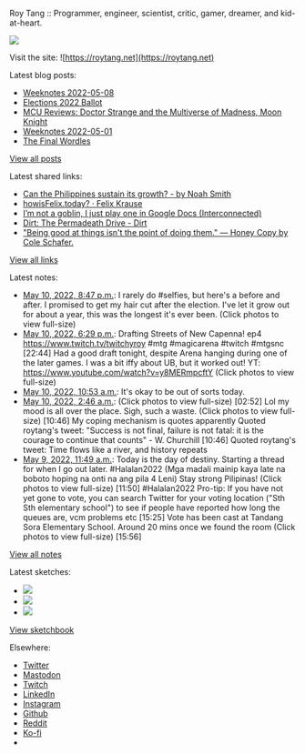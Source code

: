 Roy Tang :: Programmer, engineer, scientist, critic, gamer, dreamer, and kid-at-heart.

![](https://roytang.net/static/img/profile.jpg)

Visit the site: ![https://roytang.net](https://roytang.net)

Latest blog posts:

- [Weeknotes 2022-05-08](https://roytang.net/2022/05/weeknotes-05-08/)
- [Elections 2022 Ballot](https://roytang.net/2022/05/elections-2022-ballot/)
- [MCU Reviews: Doctor Strange and the Multiverse of Madness, Moon Knight](https://roytang.net/2022/05/strange2-moon-knight/)
- [Weeknotes 2022-05-01](https://roytang.net/2022/05/weeknotes-05-01/)
- [The Final Wordles](https://roytang.net/2022/04/final-wordles/)

[View all posts](https://roytang.net/blog)

Latest shared links:

- [Can the Philippines sustain its growth? - by Noah Smith](https://roytang.net/2022/05/078195f7d75927abc117d998f21abe7b/)
- [howisFelix.today? · Felix Krause](https://roytang.net/2022/05/66d647287ff9272f51c685785a475ac1/)
- [I’m not a goblin, I just play one in Google Docs (Interconnected)](https://roytang.net/2022/05/2b9235e82e5ad7275785e3d11b74cc9b/)
- [Dirt: The Permadeath Drive - Dirt](https://roytang.net/2022/05/0cf8a69db081e5b193741a8e0119f245/)
- [&quot;Being good at things isn&#x27;t the point of doing them.&quot;  — Honey Copy by Cole Schafer.](https://roytang.net/2022/05/2963a770493e191eead6f8fb641e1878/)

[View all links](https://roytang.net/links)

Latest notes:

- [May 10, 2022, 8:47 p.m.](https://roytang.net/2022/05/1524008116395724801/): I rarely do #selfies, but here&#x27;s a before and after. I promised to get my hair cut after the election. I&#x27;ve let it grow out for about a year, this was the longest it&#x27;s ever been. (Click photos to view full-size)
- [May 10, 2022, 6:29 p.m.](https://roytang.net/2022/05/1523973571294474243/): Drafting Streets of New Capenna! ep4 https://www.twitch.tv/twitchyroy #mtg #magicarena #twitch #mtgsnc [22:44] Had a good draft tonight, despite Arena hanging during one of the later games. I was a bit iffy about UB, but it worked out! YT: https://www.youtube.com/watch?v=y8MERmpcftY (Click photos to view full-size)
- [May 10, 2022, 10:53 a.m.](https://roytang.net/2022/05/1523858860812824576/): It&#x27;s okay to be out of sorts today.
- [May 10, 2022, 2:46 a.m.](https://roytang.net/2022/05/1523736107577274368/): (Click photos to view full-size) [02:52] Lol my mood is all over the place. Sigh, such a waste. (Click photos to view full-size) [10:46] My coping mechanism is quotes apparently Quoted roytang&#x27;s tweet: &quot;Success is not final, failure is not fatal: it is the courage to continue that counts&quot; - W. Churchill [10:46] Quoted roytang&#x27;s tweet: Time flows like a river, and history repeats
- [May 9, 2022, 11:49 a.m.](https://roytang.net/2022/05/1523510533072191488/): Today is the day of destiny. Starting a thread for when I go out later. #Halalan2022 (Mga madali mainip kaya late na boboto hoping na onti na ang pila 4 Leni) Stay strong Pilipinas! (Click photos to view full-size) [11:50] #Halalan2022 Pro-tip: If you have not yet gone to vote, you can search Twitter for your voting location (&quot;Sth Sth elementary school&quot;) to see if people have reported how long the queues are, vcm problems etc [15:25] Vote has been cast at Tandang Sora Elementary School. Around 20 mins once we found the room (Click photos to view full-size) [15:56]

[View all notes](https://roytang.net/notes)

Latest sketches:


- ![](https://roytang.net/media/cache/eb/6d/eb6d42690e16874c36049dccfd32b06d.jpg)
- ![](https://roytang.net/media/cache/6c/d5/6cd5b41f73d41026b3f65beeac28a6af.jpg)
- ![](https://roytang.net/media/cache/e5/da/e5da975ee2fed5a25dba802aa7d5ad1c.jpg)

[View sketchbook](https://roytang.net/albums/sketchbook)


Elsewhere:

- [Twitter](https://twitter.com/roytang)
- [Mastodon](https://mastodon.technology/@roytang)
- [Twitch](https://twitch.tv/twitchyroy)
- [LinkedIn](https://www.linkedin.com/in/roytang)
- [Instagram](https://instagram.com/roytang0400)
- [Github](https://github.com/roytang)
- [Reddit](https://reddit.com/u/hungryroy)
- [Ko-fi](https://ko-fi.com/roytang)
- [](mailto:hello@roytang.net)